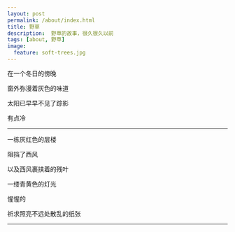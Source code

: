 ```yaml
---
layout: post
permalink: /about/index.html
title: 野草
description:  野草的故事，很久很久以前
tags: [about, 野草]
image:
  feature: soft-trees.jpg
---
```


在一个冬日的傍晚

窗外弥漫着灰色的味道

太阳已早早不见了踪影

有点冷

--------

一栋灰红色的层楼

阻挡了西风

以及西风裹挟着的残叶

一缕青黄色的灯光

惺惺的

祈求照亮不远处散乱的纸张

---------



